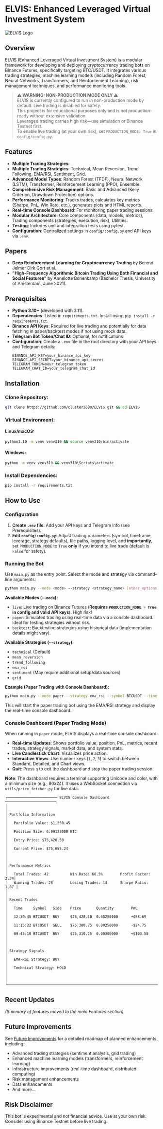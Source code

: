 # ELVIS: Enhanced Leveraged Virtual Investment System

![ELVIS Logo](images/elvis.png)

## Overview
ELVIS (Enhanced Leveraged Virtual Investment System) is a modular framework for developing and deploying cryptocurrency trading bots on Binance Futures, specifically targeting BTC/USDT. It integrates various trading strategies, machine learning models (including Random Forest, Neural Networks, Transformers, and Reinforcement Learning), risk management techniques, and performance monitoring tools.

> **⚠ WARNING: NON-PRODUCTION MODE ONLY ⚠**  
> ELVIS is currently configured to run in non-production mode by default. Live trading is disabled for safety.  
> This project is for educational purposes only and is not production-ready without extensive validation.  
> Leveraged trading carries high risk—use simulation or Binance Testnet first.  
> To enable live trading (at your own risk), set `PRODUCTION_MODE: True` in `config/config.py`.

## Features  
- **Multiple Trading Strategies**:
- **Multiple Trading Strategies**: Technical, Mean Reversion, Trend Following, EMA/RSI, Sentiment, Grid.
- **Advanced Model Types**: Random Forest (TFDF), Neural Network (LSTM), Transformer, Reinforcement Learning (PPO), Ensemble.
- **Comprehensive Risk Management**: Basic and Advanced (Kelly Criterion, Drawdown Protection) options.
- **Performance Monitoring**: Tracks trades, calculates key metrics (Sharpe, PnL, Win Rate, etc.), generates plots and HTML reports.
- **Real-time Console Dashboard**: For monitoring paper trading sessions.
- **Modular Architecture**: Core components (data, models, metrics), Trading components (strategies, execution, risk), Utilities.
- **Testing**: Includes unit and integration tests using pytest.
- **Configuration**: Centralized settings in `config/config.py` and API keys via `.env`.

## Papers  
- **Deep Reinforcement Learning for Cryptocurrency Trading** by Berend Jelmer Dirk Gort et al.  
- **"High-Frequency Algorithmic Bitcoin Trading Using Both Financial and Social Features"** by Annelotte Bonenkamp (Bachelor Thesis, University of Amsterdam, June 2021).  

## Prerequisites  
- **Python 3.10+** (developed with 3.11).
- **Dependencies**: Listed in `requirements.txt`. Install using `pip install -r requirements.txt`.
- **Binance API Keys**: Required for live trading and potentially for data fetching in paper/backtest modes if not using mock data.
- **Telegram Bot Token/Chat ID**: Optional, for notifications.
- **Configuration**: Create a `.env` file in the root directory with your API keys and Telegram details:
  ```plaintext
  BINANCE_API_KEY=your_binance_api_key  
  BINANCE_API_SECRET=your_binance_api_secret  
  TELEGRAM_TOKEN=your_telegram_token  
  TELEGRAM_CHAT_ID=your_telegram_chat_id  
  ```

## Installation  
### Clone Repository:  
```bash
git clone https://github.com/cluster2600/ELVIS.git && cd ELVIS  
```

### Virtual Environment:  
#### Linux/macOS:  
```bash
python3.10 -m venv venv310 && source venv310/bin/activate  
```
#### Windows:  
```bash
python -m venv venv310 && venv310\Scripts\activate  
```

### Install Dependencies:
```bash
pip install -r requirements.txt
```

## How to Use

### Configuration
1.  **Create `.env` file**: Add your API keys and Telegram info (see Prerequisites).
2.  **Edit `config/config.py`**: Adjust trading parameters (symbol, timeframe, leverage, strategy defaults), file paths, logging level, and **importantly**, set `PRODUCTION_MODE` to `True` **only** if you intend to live trade (default is `False` for safety).

### Running the Bot
Use `main.py` as the entry point. Select the mode and strategy via command-line arguments:

```bash
python main.py --mode <mode> --strategy <strategy_name> [other_options]
```

**Available Modes (`--mode`):**
-   `live`: Live trading on Binance Futures (**Requires `PRODUCTION_MODE = True` in config and valid API keys**). High risk!
-   `paper`: Simulated trading using real-time data via a console dashboard. Ideal for testing strategies without risk.
-   `backtest`: Backtesting strategies using historical data (Implementation details might vary).

**Available Strategies (`--strategy`):**
-   `technical` (Default)
-   `mean_reversion`
-   `trend_following`
-   `ema_rsi`
-   `sentiment` (May require additional setup/data sources)
-   `grid`

**Example (Paper Trading with Console Dashboard):**
```bash
python main.py --mode paper --strategy ema_rsi --symbol BTCUSDT --timeframe 1h
```
This will start the paper trading bot using the EMA/RSI strategy and display the real-time console dashboard.

### Console Dashboard (Paper Trading Mode)
When running in `paper` mode, ELVIS displays a real-time console dashboard:

- **Real-time Updates**: Shows portfolio value, position, PnL, metrics, recent trades, strategy signals, market data, and system stats.
- **Live Candlestick Chart**: Visualizes price action.
- **Interactive Views**: Use number keys (`1`, `2`, `3`) to switch between Standard, Detailed, and Chart views.
- **Quit**: Press `q` to exit the dashboard and stop the paper trading session.

**Note**: The dashboard requires a terminal supporting Unicode and color, with a minimum size (e.g., 80x24). It uses a WebSocket connection via `utils/price_fetcher.py` for live data.

```
┌─────────────────────── ELVIS Console Dashboard ───────────────────────┐
│                                                                       │
│ Portfolio Information                                                 │
│   Portfolio Value: $1,250.45                                          │
│   Position Size: 0.00125000 BTC                                       │
│   Entry Price: $75,420.50                                             │
│   Current Price: $75,655.24                                           │
│                                                                       │
│ Performance Metrics                                                   │
│   Total Trades: 42          Win Rate: 68.5%        Profit Factor: 2.34│
│   Winning Trades: 28        Losing Trades: 14      Sharpe Ratio: 1.87 │
│                                                                       │
│ Recent Trades                                                         │
│   Time     Symbol   Side    Price       Quantity        PnL           │
│   12:30:45 BTCUSDT  BUY     $75,420.50  0.00250000      +$58.69       │
│   11:15:22 BTCUSDT  SELL    $75,380.75  0.00250000      -$24.75       │
│   09:45:10 BTCUSDT  BUY     $75,310.25  0.00300000      +$103.50      │
│                                                                       │
│ Strategy Signals                                                      │
│   EMA-RSI Strategy: BUY                                               │
│   Technical Strategy: HOLD                                            │
│                                                                       │
└───────────────────────────────────────────────────────────────────────┘
```

## Recent Updates  
*(Summary of features moved to the main Features section)*

## Future Improvements
See [Future Improvements](docs/future_improvements.md) for a detailed roadmap of planned enhancements, including:
- Advanced trading strategies (sentiment analysis, grid trading)
- Enhanced machine learning models (transformers, reinforcement learning)
- Infrastructure improvements (real-time dashboard, distributed computing)
- Risk management enhancements
- Data enhancements
- And more...

## Risk Disclaimer  
This bot is experimental and not financial advice. Use at your own risk. Consider using Binance Testnet before live trading.
